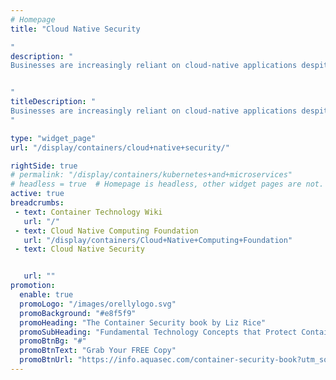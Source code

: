 ```yaml
---
# Homepage
title: "Cloud Native Security

"
description: "
Businesses are increasingly reliant on cloud-native applications despite the strong, broad perception that use of the cloud will drive security risks. This page gathers resources about the security gaps of cloud-native applications •and which issues are top of mind.


"
titleDescription: "
Businesses are increasingly reliant on cloud-native applications despite the strong, broad perception that use of the cloud will drive security risks. This page gathers resources about the security gaps of cloud-native applications •and which issues are top of mind.
" 

type: "widget_page"
url: "/display/containers/cloud+native+security/" 

rightSide: true 
# permalink: "/display/containers/kubernetes+and+microservices"
# headless = true  # Homepage is headless, other widget pages are not.
active: true
breadcrumbs:
 - text: Container Technology Wiki
   url: "/"
 - text: Cloud Native Computing Foundation
   url: "/display/containers/Cloud+Native+Computing+Foundation"
 - text: Cloud Native Security


   url: ""
promotion:
  enable: true
  promoLogo: "/images/orellylogo.svg"
  promoBackground: "#e8f5f9"
  promoHeading: "The Container Security book by Liz Rice"
  promoSubHeading: "Fundamental Technology Concepts that Protect Containerized Applications"
  promoBtnBg: "#"
  promoBtnText: "Grab Your FREE Copy"
  promoBtnUrl: "https://info.aquasec.com/container-security-book?utm_source=wiki"
---
```


